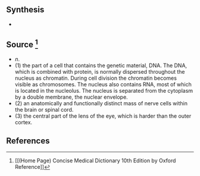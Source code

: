 ## Synthesis
- 
## Source [^1]
- $n$. 
- (1) the part of a cell that contains the genetic material, DNA. The DNA, which is combined with protein, is normally dispersed throughout the nucleus as chromatin. During cell division the chromatin becomes visible as chromosomes. The nucleus also contains RNA, most of which is located in the nucleolus. The nucleus is separated from the cytoplasm by a double membrane, the nuclear envelope. 
- (2) an anatomically and functionally distinct mass of nerve cells within the brain or spinal cord. 
- (3) the central part of the lens of the eye, which is harder than the outer cortex.
## References

[^1]: [[(Home Page) Concise Medical Dictionary 10th Edition by Oxford Reference]]